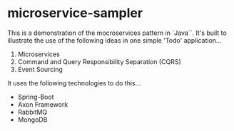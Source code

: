 # microservice-sampler

This is a demonstration of the mocroservices pattern in `Java``. It's built to illustrate the use of the following ideas in
one simple 'Todo' application...

1. Microservices 
2. Command and Query Responsibility Separation (CQRS)
3. Event Sourcing

It uses the following technologies to do this...

- Spring-Boot
- Axon Framework
- RabbitMQ
- MongoDB
